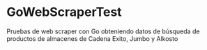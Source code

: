 # GoWebScraperTest

Pruebas de web scraper con Go obteniendo datos de búsqueda de productos de almacenes de Cadena Exito, Jumbo y Alkosto
